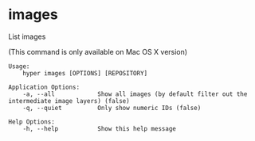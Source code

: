 # images

List images

(This command is only available on Mac OS X version)

```
Usage:
	hyper images [OPTIONS] [REPOSITORY]

Application Options:
	-a, --all            Show all images (by default filter out the intermediate image layers) (false)
	-q, --quiet          Only show numeric IDs (false)

Help Options:
	-h, --help           Show this help message
```
